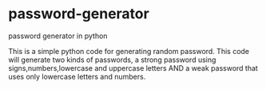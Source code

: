 # password-generator
password generator in python

This is a simple python code for generating random password. This code will generate two kinds of passwords, a strong password using signs,numbers,lowercase and uppercase letters AND a weak password that uses only lowercase letters and numbers.
